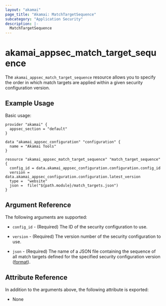 ```yaml
---
layout: "akamai"
page_title: "Akamai: MatchTargetSequence"
subcategory: "Application Security"
description: |-
  MatchTargetSequence
---
```


# akamai_appsec_match_target_sequence


The `akamai_appsec_match_target_sequence` resource allows you to specify the order in which match targets are applied within a given security configuration version.


## Example Usage

Basic usage:

```hcl
provider "akamai" {
  appsec_section = "default"
}

data "akamai_appsec_configuration" "configuration" {
  name = "Akamai Tools"
}

resource "akamai_appsec_match_target_sequence" "match_target_sequence" {
  config_id = data.akamai_appsec_configuration.configuration.config_id
  version = data.akamai_appsec_configuration.configuration.latest_version
  type =  "website"
  json =  file("${path.module}/match_targets.json")
}
```

## Argument Reference

The following arguments are supported:

* `config_id` - (Required) The ID of the security configuration to use.

* `version` - (Required) The version number of the security configuration to use.

* `json` - (Required) The name of a JSON file containing the sequence of all match targets defined for the specified security configuration version ([format](https://developer.akamai.com/api/cloud_security/application_security/v1.html#putsequence)).

## Attribute Reference

In addition to the arguments above, the following attribute is exported:

* None




